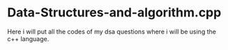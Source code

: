 # Data-Structures-and-algorithm.cpp
Here i will put all the codes of my dsa questions where i will be using the c++ language.

